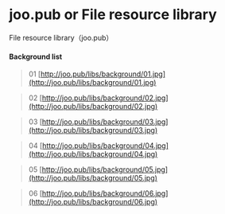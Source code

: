 # joo.pub or File resource library
 File resource library（joo.pub）
 
#### Background list

> 01 [http://joo.pub/libs/background/01.jpg](http://joo.pub/libs/background/01.jpg)

> 02 [http://joo.pub/libs/background/02.jpg](http://joo.pub/libs/background/02.jpg)

> 03 [http://joo.pub/libs/background/03.jpg](http://joo.pub/libs/background/03.jpg)

> 04 [http://joo.pub/libs/background/04.jpg](http://joo.pub/libs/background/04.jpg)

> 05 [http://joo.pub/libs/background/05.jpg](http://joo.pub/libs/background/05.jpg)

> 06 [http://joo.pub/libs/background/06.jpg](http://joo.pub/libs/background/06.jpg)
